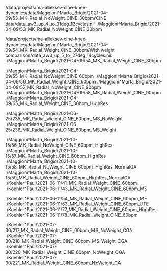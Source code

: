 /data/projects/ma-alieksev-cine-knee-dynamics/data/Maggioni^Marta_Brigid/2021-04-09/53_MK_Radial_NoWeight_CINE_30bpm/CINE data/data_aw3_up_4_to_31deg_12cycles.nii
./Maggioni^Marta_Brigid/2021-04-09/53_MK_Radial_NoWeight_CINE_30bpm

/data/projects/ma-alieksev-cine-knee-dynamics/data/Maggioni^Marta_Brigid/2021-04-09/54_MK_Radial_Weight_CINE_30bpm/With weight comparison/data_aw3_up_5_to_27deg_14cycles.nii: 
./Maggioni^Marta_Brigid/2021-04-09/54_MK_Radial_Weight_CINE_30bpm 


./Maggioni^Marta_Brigid/2021-04-09/55_MK_Radial_NoWeight_CINE_60bpm
./Maggioni^Marta_Brigid/2021-04-09/56_MK_Radial_Weight_CINE_60bpm
./Maggioni^Marta_Brigid/2021-04-09/57_MK_Radial_NoWeight_CINE_90bpm
./Maggioni^Marta_Brigid/2021-04-09/58_MK_Radial_Weight_CINE_90bpm
./Maggioni^Marta_Brigid/2021-04-09/65_MK_Radial_Weight_CINE_30bpm_HighRes

./Maggioni^Marta_Brigid/2021-06-25/235_MK_Radial_Weight_CINE_60bpm_MS_NoWeight
./Maggioni^Marta_Brigid/2021-06-25/236_MK_Radial_Weight_CINE_60bpm_MS_Weight

./Maggioni^Marta_Brigid/2021-10-15/56_MK_Radial_NoWeight_CINE_60bpm_HighRes
./Maggioni^Marta_Brigid/2021-10-15/57_MK_Radial_Weight_CINE_60bpm_HighRes
./Maggioni^Marta_Brigid/2021-10-15/58_MK_Radial_NoWeight_CINE_60bpm_HighRes_NormalGA
./Maggioni^Marta_Brigid/2021-10-15/59_MK_Radial_Weight_CINE_60bpm_HighRes_NormalGA
./Koehler^Paul/2021-06-11/41_MK_Radial_Weight_CINE_60bpm
./Koehler^Paul/2021-06-11/43_MK_Radial_Weight_CINE_60bpm_MS

./Koehler^Paul/2021-06-11/54_MK_Radial_Weight_CINE_60bpm_ME
./Koehler^Paul/2021-06-11/63_MK_Radial_Weight_CINE_60bpm_UTE
./Koehler^Paul/2021-06-11/77_MK_Radial_Weight_CINE_60bpm_HighRes
./Koehler^Paul/2021-06-11/78_MK_Radial_Weight_CINE_60bpm

./Koehler^Paul/2021-07-30/217_MK_Radial_Weight_CINE_60bpm_MS_NoWeight_CGA
./Koehler^Paul/2021-07-30/218_MK_Radial_Weight_CINE_60bpm_MS_Weight_CGA
./Koehler^Paul/2021-07-30/220_MK_Radial_Weight_CINE_60bpm_NoWeight_CGA
./Koehler^Paul/2021-07-30/221_MK_Radial_Weight_CINE_60bpm_NoWeight_GA

